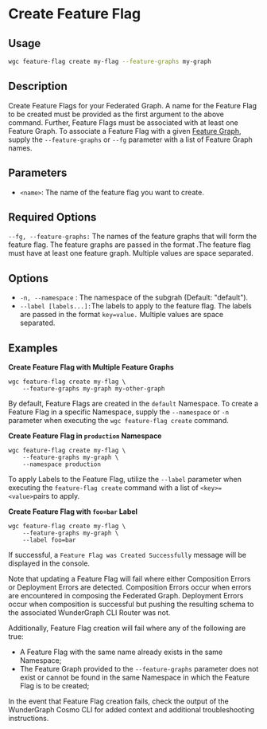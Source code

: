 # Create Feature Flag

## Usage

```bash
wgc feature-flag create my-flag --feature-graphs my-graph
```

## Description

Create Feature Flags for your Federated Graph. A name for the Feature Flag to be created must be provided as the first argument to the above command. Further, Feature Flags must be associated with at least one Feature Graph. To associate a Feature Flag with a given [Feature Graph](../feature-graphs/), supply the `--feature-graphs` or `--fg` parameter with a list of Feature Graph names.

## Parameters

* `<name>`: The name of the feature flag you want to create.

## Required Options

`--fg, --feature-graphs:` The names of the feature graphs that will form the feature flag. The feature graphs are passed in the format .The feature flag must have at least one feature graph. Multiple values are space separated.

## Options

* `-n, --namespace` : The namespace of the subgrah (Default: "default").
* `--label [labels...]:`The labels to apply to the feature flag. The labels are passed in the format `key=value.` Multiple values are space separated.

## Examples

**Create Feature Flag with Multiple Feature Graphs**

```shell
wgc feature-flag create my-flag \
    --feature-graphs my-graph my-other-graph
```

By default, Feature Flags are created in the `default` Namespace. To create a Feature Flag in a specific Namespace, supply the `--namespace` or `-n` parameter when executing the  `wgc feature-flag create` command.

**Create Feature Flag  in `production` Namespace**

```shell
wgc feature-flag create my-flag \
    --feature-graphs my-graph \
    --namespace production 
```

To apply Labels to the Feature Flag, utilize the `--label` parameter when executing the `feature-flag create` command with a list of `<key>=<value>`pairs to apply.

**Create Feature Flag  with `foo=bar` Label**

```shell
wgc feature-flag create my-flag \
    --feature-graphs my-graph \
    --label foo=bar 
```

If successful, a `Feature Flag was Created Successfully` message will be displayed in the console.&#x20;

Note that updating a Feature Flag will fail where either Composition Errors or Deployment Errors are detected. Composition Errors occur when errors are encountered in composing the Federated Graph. Deployment Errors occur when composition is successful but pushing the resulting schema to the associated WunderGraph CLI Router was not.&#x20;

Additionally, Feature Flag creation will fail where any of the following are true:

* A Feature Flag with the same name already exists in the same Namespace;
* The Feature Graph provided to the `--feature-graphs` parameter does not exist or cannot be found in the same Namespace in which the Feature Flag is to be created;

In the event that Feature Flag creation fails, check the output of the WunderGraph Cosmo CLI for added context and additional troubleshooting instructions.
